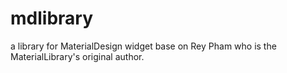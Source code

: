 # mdlibrary
a library for MaterialDesign widget base on Rey Pham who is the MaterialLibrary's original author.

